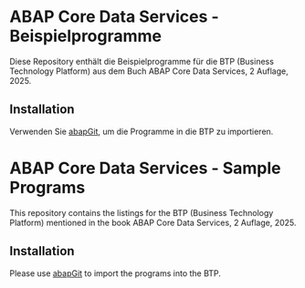 # ABAP Core Data Services - Beispielprogramme #
Diese Repository enthält die Beispielprogramme für die BTP (Business Technology Platform) aus dem Buch ABAP Core Data Services, 2 Auflage, 2025.

## Installation ##
Verwenden Sie [abapGit](https://help.sap.com/docs/btp/sap-business-technology-platform/working-with-abapgit), um die Programme in die BTP zu importieren.

# ABAP Core Data Services - Sample Programs #
This repository contains the listings for the BTP (Business Technology Platform) mentioned in the book ABAP Core Data Services, 2 Auflage, 2025.

## Installation ##
Please use [abapGit](https://help.sap.com/docs/btp/sap-business-technology-platform/working-with-abapgit) to import the programs into the BTP.
